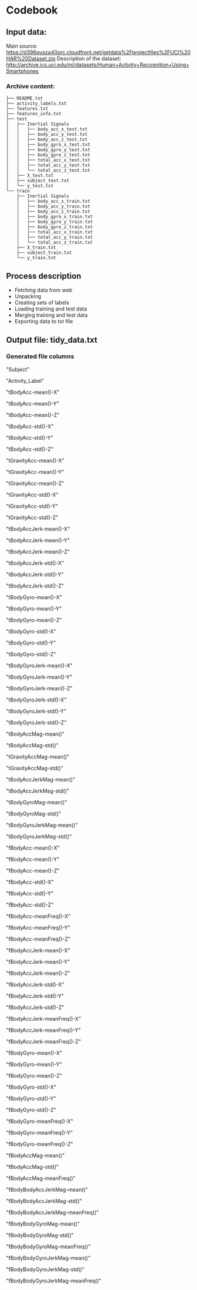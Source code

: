 # Codebook

## Input data:

Main source: https://d396qusza40orc.cloudfront.net/getdata%2Fprojectfiles%2FUCI%20HAR%20Dataset.zip
Description of the dataset: http://archive.ics.uci.edu/ml/datasets/Human+Activity+Recognition+Using+Smartphones

### Archive content:

    ├── README.txt
    ├── activity_labels.txt
    ├── features.txt
    ├── features_info.txt
    ├── test
    │   ├── Inertial Signals
    │   │   ├── body_acc_x_test.txt
    │   │   ├── body_acc_y_test.txt
    │   │   ├── body_acc_z_test.txt
    │   │   ├── body_gyro_x_test.txt
    │   │   ├── body_gyro_y_test.txt
    │   │   ├── body_gyro_z_test.txt
    │   │   ├── total_acc_x_test.txt
    │   │   ├── total_acc_y_test.txt
    │   │   └── total_acc_z_test.txt
    │   ├── X_test.txt
    │   ├── subject_test.txt
    │   └── y_test.txt
    └── train
        ├── Inertial Signals
        │   ├── body_acc_x_train.txt
        │   ├── body_acc_y_train.txt
        │   ├── body_acc_z_train.txt
        │   ├── body_gyro_x_train.txt
        │   ├── body_gyro_y_train.txt
        │   ├── body_gyro_z_train.txt
        │   ├── total_acc_x_train.txt
        │   ├── total_acc_y_train.txt
        │   └── total_acc_z_train.txt
        ├── X_train.txt
        ├── subject_train.txt
        └── y_train.txt

## Process description

* Fetching data from web
* Unpacking
* Creating sets of labels 
* Loading training and test data
* Merging training and test data
* Exporting data to txt file

## Output file: tidy_data.txt

### Generated file columns

"Subject" 

"Activity_Label" 

"tBodyAcc-mean()-X" 

"tBodyAcc-mean()-Y" 

"tBodyAcc-mean()-Z"

"tBodyAcc-std()-X" 

"tBodyAcc-std()-Y" 

"tBodyAcc-std()-Z" 

"tGravityAcc-mean()-X" 

"tGravityAcc-mean()-Y" 

"tGravityAcc-mean()-Z"

"tGravityAcc-std()-X" 

"tGravityAcc-std()-Y" 

"tGravityAcc-std()-Z" 

"tBodyAccJerk-mean()-X" 

"tBodyAccJerk-mean()-Y"

"tBodyAccJerk-mean()-Z"

"tBodyAccJerk-std()-X"

"tBodyAccJerk-std()-Y"

"tBodyAccJerk-std()-Z"

"tBodyGyro-mean()-X"

"tBodyGyro-mean()-Y" 

"tBodyGyro-mean()-Z" 

"tBodyGyro-std()-X" 

"tBodyGyro-std()-Y" 

"tBodyGyro-std()-Z"

"tBodyGyroJerk-mean()-X"

"tBodyGyroJerk-mean()-Y" 

"tBodyGyroJerk-mean()-Z" 

"tBodyGyroJerk-std()-X"

"tBodyGyroJerk-std()-Y"

"tBodyGyroJerk-std()-Z" 

"tBodyAccMag-mean()"

"tBodyAccMag-std()" 

"tGravityAccMag-mean()" 

"tGravityAccMag-std()" 

"tBodyAccJerkMag-mean()" 

"tBodyAccJerkMag-std()" 

"tBodyGyroMag-mean()" 

"tBodyGyroMag-std()"

"tBodyGyroJerkMag-mean()"

"tBodyGyroJerkMag-std()" 

"fBodyAcc-mean()-X"

"fBodyAcc-mean()-Y" 

"fBodyAcc-mean()-Z" 

"fBodyAcc-std()-X" 

"fBodyAcc-std()-Y"

"fBodyAcc-std()-Z" 

"fBodyAcc-meanFreq()-X"

"fBodyAcc-meanFreq()-Y"

"fBodyAcc-meanFreq()-Z" 

"fBodyAccJerk-mean()-X" 

"fBodyAccJerk-mean()-Y" 

"fBodyAccJerk-mean()-Z" 

"fBodyAccJerk-std()-X" 

"fBodyAccJerk-std()-Y"

"fBodyAccJerk-std()-Z" 

"fBodyAccJerk-meanFreq()-X"

"fBodyAccJerk-meanFreq()-Y" 

"fBodyAccJerk-meanFreq()-Z" 

"fBodyGyro-mean()-X"

"fBodyGyro-mean()-Y" 

"fBodyGyro-mean()-Z" 

"fBodyGyro-std()-X" 

"fBodyGyro-std()-Y"

"fBodyGyro-std()-Z"

"fBodyGyro-meanFreq()-X"

"fBodyGyro-meanFreq()-Y" 

"fBodyGyro-meanFreq()-Z" 

"fBodyAccMag-mean()"

"fBodyAccMag-std()"

"fBodyAccMag-meanFreq()"

"fBodyBodyAccJerkMag-mean()" 

"fBodyBodyAccJerkMag-std()"

"fBodyBodyAccJerkMag-meanFreq()"

"fBodyBodyGyroMag-mean()"

"fBodyBodyGyroMag-std()" 

"fBodyBodyGyroMag-meanFreq()"

"fBodyBodyGyroJerkMag-mean()" 

"fBodyBodyGyroJerkMag-std()"

"fBodyBodyGyroJerkMag-meanFreq()"